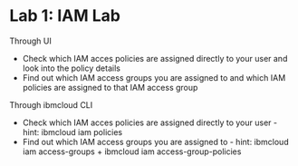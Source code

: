 
# Lab 1: IAM Lab

Through UI
* Check which IAM acces policies are assigned directly to your user and look into the policy details
* Find out which IAM access groups you are assigned to and which IAM policies are assigned to that IAM access group

Through ibmcloud CLI
* Check which IAM acces policies are assigned directly to your user - hint: ibmcloud iam policies 
* Find out which IAM access groups you are assigned to - hint: ibmcloud iam access-groups + ibmcloud iam access-group-policies
